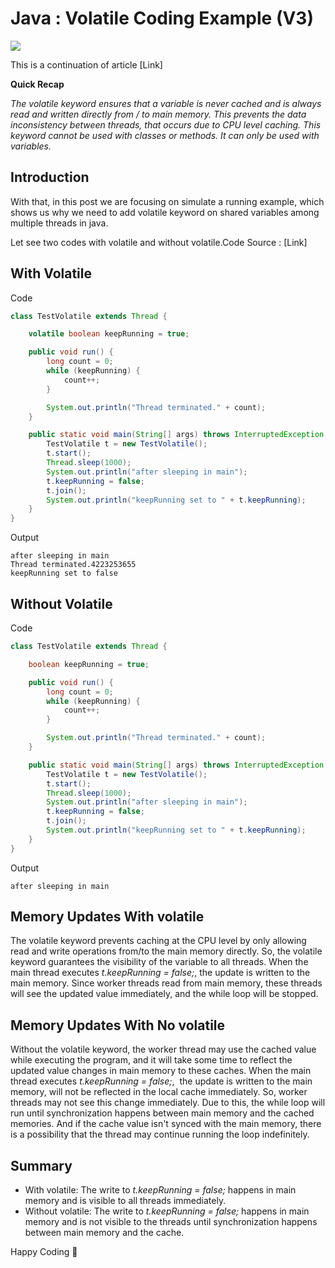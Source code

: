 # Java : Volatile Coding Example (V3)

![](/images/Screenshot%202025-01-29%20123137.png)

This is a continuation of article [Link]

**Quick Recap** 

*The volatile keyword ensures that a variable is never cached and is always read and written directly from / to main memory. This prevents the data inconsistency between threads, that occurs due to CPU level caching. This keyword cannot be used with classes or methods. It can only be used with variables.*

## Introduction

With that, in this post we are focusing on simulate a running example, which shows us why we need to add volatile keyword on shared variables among multiple threads in java. 

Let see two codes with volatile and without volatile.Code Source : [Link]

## With Volatile

Code
```java
class TestVolatile extends Thread {

    volatile boolean keepRunning = true;

    public void run() {
        long count = 0;
        while (keepRunning) {
            count++;
        }

        System.out.println("Thread terminated." + count);
    }

    public static void main(String[] args) throws InterruptedException {
        TestVolatile t = new TestVolatile();
        t.start();
        Thread.sleep(1000);
        System.out.println("after sleeping in main");
        t.keepRunning = false;
        t.join();
        System.out.println("keepRunning set to " + t.keepRunning);
    }
}
```

Output
```
after sleeping in main
Thread terminated.4223253655
keepRunning set to false
```

## Without Volatile
Code
```java
class TestVolatile extends Thread {

    boolean keepRunning = true;

    public void run() {
        long count = 0;
        while (keepRunning) {
            count++;
        }

        System.out.println("Thread terminated." + count);
    }

    public static void main(String[] args) throws InterruptedException {
        TestVolatile t = new TestVolatile();
        t.start();
        Thread.sleep(1000);
        System.out.println("after sleeping in main");
        t.keepRunning = false;
        t.join();
        System.out.println("keepRunning set to " + t.keepRunning);
    }
}
```

Output
```
after sleeping in main
```

## Memory Updates With volatile
The volatile keyword prevents caching at the CPU level by only allowing read and write operations from/to the main memory directly. So, the volatile keyword guarantees the visibility of the variable to all threads. When the main thread executes *t.keepRunning = false;*, the update is written to the main memory. Since worker threads read from main memory, these threads will see the updated value immediately, and the while loop will be stopped.

## Memory Updates With No volatile
Without the volatile keyword, the worker thread may use the cached value while executing the program, and it will take some time to reflect the updated value changes in main memory to these caches. When the main thread executes *t.keepRunning = false;*,  the update is written to the main memory, will not be reflected in the local cache immediately. So, worker threads may not see this change immediately. Due to this, the while loop will run until synchronization happens between main memory and the cached memories. And if the cache value isn't synced with the main memory, there is a possibility that the thread may continue running the loop indefinitely.

## Summary

* With volatile: The write to *t.keepRunning = false;* happens in main memory and is visible to all threads immediately.
* Without volatile: The write to *t.keepRunning = false;* happens in main memory and is not visible to the threads until synchronization happens between main memory and the cache.

Happy Coding 🙌
